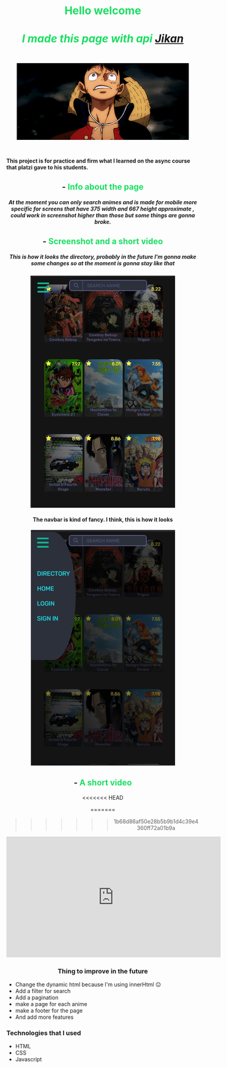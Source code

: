 <h1 style="text-align:center;color:#1ADF61">Hello welcome<h1>
<span style="text-align:center;color:#1ADF61" >

##### I made this page with api [<a href="">Jikan</a>](https://jikan.moe)


 ![Hello welcome to this repository](./src/assets/img/readMeImgs/LuffyGif.gif)

 </span>

 # <landing-page-anime>
 #### This project is for practice and firm what I learned on the async course that platzi gave to his students.

 <div style="text-align:center">

 ## - <span style="color:#1ADF61;">Info about the page</span>

 ##### At the moment you can only search animes and is made for mobile more specific for screens that have 375 width and 667 height approximate , could work in screenshot higher than those but some things are gonna broke.


 ## - <span style="color:#1ADF61;">Screenshot and a short video</span>
 ##### This is how it looks the directory, probably in the future I'm gonna make some changes so at the moment is gonna stay like that
 ![this is how look the directory at the moment](./src/assets/img/readMeImgs/Screenshot_72.jpg)
 #### <span>The navbar is kind of fancy. I think, this is how it looks<span>
 ![this is how it looks the directory at the moment](./src/assets/img/readMeImgs/Screenshot_73.jpg)
 ## - <span style="color:#1ADF61">A short video</span>
<<<<<<< HEAD

=======
 
>>>>>>> 1b68d86af50e28b5b9b1d4c39e4360ff72a01b9a
 
<iframe width="560" height="315" src="https://www.youtube.com/embed/rf5XkO35pGo" title="YouTube video player" frameborder="0" allow="accelerometer; autoplay; clipboard-write; encrypted-media; gyroscope; picture-in-picture; web-share" allowfullscreen></iframe>


### Thing to improve in the future
<div style="text-align:left">


- Change the dynamic html because I'm using innerHtml 😐
- Add a filter for search
- Add a pagination
- make a page for each anime
- make a footer for the page
- And add more features

###  Technologies that I used

- HTML
- CSS
- Javascript 

<div>
</div>
